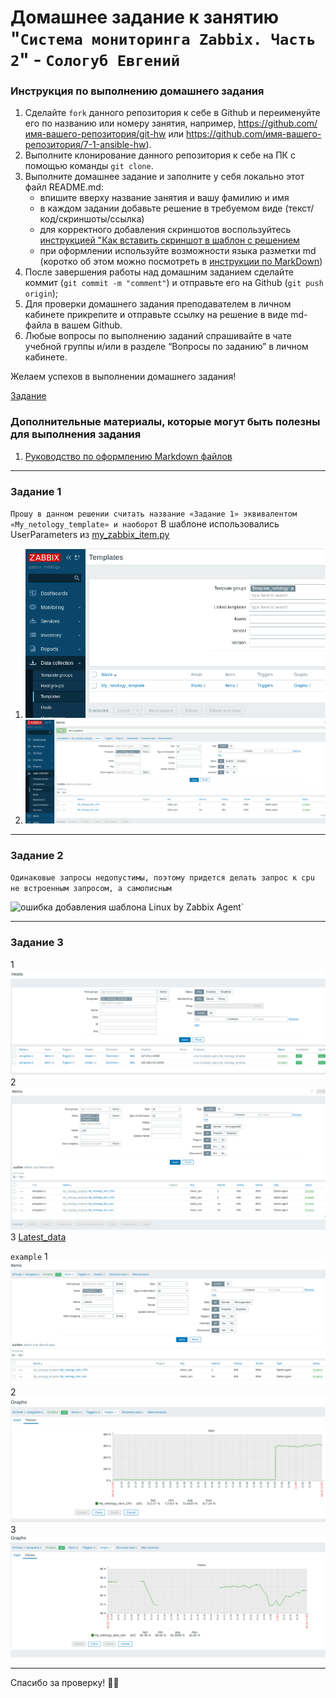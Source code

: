 # Домашнее задание к занятию "`Система мониторинга Zabbix. Часть 2`" - `Сологуб Евгений`


### Инструкция по выполнению домашнего задания

   1. Сделайте `fork` данного репозитория к себе в Github и переименуйте его по названию или номеру занятия, например, https://github.com/имя-вашего-репозитория/git-hw или  https://github.com/имя-вашего-репозитория/7-1-ansible-hw).
   2. Выполните клонирование данного репозитория к себе на ПК с помощью команды `git clone`.
   3. Выполните домашнее задание и заполните у себя локально этот файл README.md:
      - впишите вверху название занятия и вашу фамилию и имя
      - в каждом задании добавьте решение в требуемом виде (текст/код/скриншоты/ссылка)
      - для корректного добавления скриншотов воспользуйтесь [инструкцией "Как вставить скриншот в шаблон с решением](https://github.com/netology-code/sys-pattern-homework/blob/main/screen-instruction.md)
      - при оформлении используйте возможности языка разметки md (коротко об этом можно посмотреть в [инструкции  по MarkDown](https://github.com/netology-code/sys-pattern-homework/blob/main/md-instruction.md))
   4. После завершения работы над домашним заданием сделайте коммит (`git commit -m "comment"`) и отправьте его на Github (`git push origin`);
   5. Для проверки домашнего задания преподавателем в личном кабинете прикрепите и отправьте ссылку на решение в виде md-файла в вашем Github.
   6. Любые вопросы по выполнению заданий спрашивайте в чате учебной группы и/или в разделе “Вопросы по заданию” в личном кабинете.
   
Желаем успехов в выполнении домашнего задания!

[Задание](https://github.com/SeSloup/netology_zabbix_2/blob/master/hw-03.md)
   
### Дополнительные материалы, которые могут быть полезны для выполнения задания

1. [Руководство по оформлению Markdown файлов](https://gist.github.com/Jekins/2bf2d0638163f1294637#Code)

---

### Задание 1

`Прошу в данном решении считать название «Задание 1» эквивалентом «My_netology_template» и наоборот`
В шаблоне использовались UserParameters из [my_zabbix_item.py](https://github.com/SeSloup/netology_zabbix_2/blob/master/my_zabbix_item.py)

1. ![`скриншот страницы шаблона`](https://github.com/SeSloup/netology_zabbix_2/blob/master/screens/zabbix_01.png)
2. ![`скриншот страницы items шаблона`](https://github.com/SeSloup/netology_zabbix_2/blob/master/screens/zabbix_02.png)


---

### Задание 2

`Одинаковые запросы недопустимы, поэтому придется делать запрос к cpu не встроенным запросом, а самописным`

![ошибка добавления шаблона Linux by Zabbix Agent]((https://github.com/SeSloup/netology_zabbix_2/blob/master/screens/zabbix_02(0).png))`


---

### Задание 3

1 ![1](https://github.com/SeSloup/netology_zabbix_2/blob/master/screens/zabbix_03.png)
2 ![2](https://github.com/SeSloup/netology_zabbix_2/blob/master/screens/zabbix_03(01).png)
3 [Latest_data](https://github.com/SeSloup/netology_zabbix_2/blob/master/screens/zabbix_04.png)

`example`
1 ![ex1](https://github.com/SeSloup/netology_zabbix_2/blob/master/screens/zabbix_05.png)
2 ![ex2](https://github.com/SeSloup/netology_zabbix_2/blob/master/screens/zabbix_06.png)
3 ![ex3](https://github.com/SeSloup/netology_zabbix_2/blob/master/screens/zabbix_07.png)

-----

Спасибо за проверку! 🍊🥝
